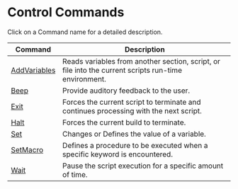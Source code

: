 # Control Commands

Click on a Command name for a detailed description.

| Command | Description |
| --- | --- |
| [AddVariables](./AddVariables.md) | Reads variables from another section, script, or file into the current scripts run-time environment. |
| [Beep](./Beep.md) | Provide auditory feedback to the user. |
| [Exit](./Exit.md) | Forces the current script to terminate and continues processing with the next script. |
| [Halt](./Halt.md) | Forces the current build to terminate. |
| [Set](./Set.md) | Changes or Defines the value of a variable. |
| [SetMacro](./SetMacro.md) | Defines a procedure to be executed when a specific keyword is encountered. |
| [Wait](./Wait.md) | Pause the script execution for a specific amount of time. |